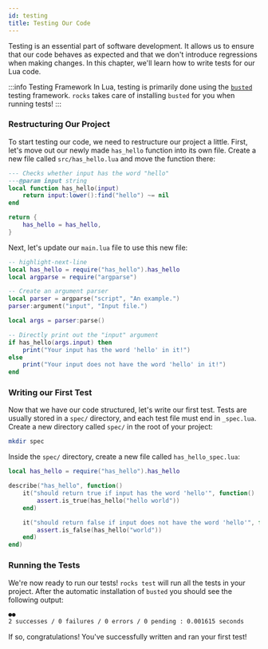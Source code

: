 ```yaml
---
id: testing
title: Testing Our Code
---
```


Testing is an essential part of software development. It allows us to ensure
that our code behaves as expected and that we don't introduce regressions when
making changes. In this chapter, we'll learn how to write tests for our Lua
code.

:::info Testing Framework
In Lua, testing is primarily done using the
[`busted`](https://github.com/lunarmodules/busted) testing framework.
`rocks` takes care of installing `busted` for you when running tests!
:::

### Restructuring Our Project

To start testing our code, we need to restructure our project a little. First, let's
move out our newly made `has_hello` function into its own file. Create a new file
called `src/has_hello.lua` and move the function there:

```lua title="src/has_hello.lua"
--- Checks whether input has the word "hello"
---@param input string
local function has_hello(input)
    return input:lower():find("hello") ~= nil
end

return {
    has_hello = has_hello,
}
```

Next, let's update our `main.lua` file to use this new file:

```lua title="src/main.lua"
-- highlight-next-line
local has_hello = require("has_hello").has_hello
local argparse = require("argparse")

-- Create an argument parser
local parser = argparse("script", "An example.")
parser:argument("input", "Input file.")

local args = parser:parse()

-- Directly print out the "input" argument
if has_hello(args.input) then
    print("Your input has the word 'hello' in it!")
else
    print("Your input does not have the word 'hello' in it!")
end
```

### Writing our First Test

Now that we have our code structured, let's write our first test. Tests are usually stored in
a `spec/` directory, and each test file must end in `_spec.lua`. Create a new
directory called `spec/` in the root of your project:

```sh
mkdir spec
```

Inside the `spec/` directory, create a new file called `has_hello_spec.lua`:

```lua title="spec/has_hello_spec.lua"
local has_hello = require("has_hello").has_hello

describe("has_hello", function()
    it("should return true if input has the word 'hello'", function()
        assert.is_true(has_hello("hello world"))
    end)

    it("should return false if input does not have the word 'hello'", function()
        assert.is_false(has_hello("world"))
    end)
end)
```

### Running the Tests

We're now ready to run our tests! `rocks test` will run all the tests in your
project. After the automatic installation of `busted` you should see the following output:

```sh title="rocks test"
●●
2 successes / 0 failures / 0 errors / 0 pending : 0.001615 seconds
```

If so, congratulations! You've successfully written and ran your first test!
